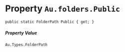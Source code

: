 # Property `Au.folders.Public`

```
public static FolderPath Public { get; }
```

##### Property Value

`Au.Types.FolderPath`